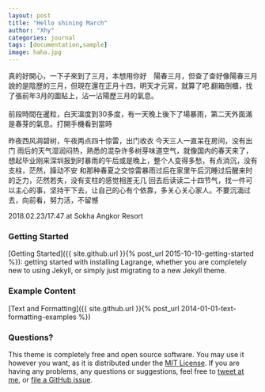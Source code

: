 ```yaml
---
layout: post
title: "Hello shining March"
author: "Xhy"
categories: journal
tags: [documentation,sample]
image: haha.jpg
---
```


真的好開心，一下子來到了三月，本想用你好　陽春三月，但查了查好像陽春三月說的是陰歷的三月，但現在還在正月十四，明天才元宵，就算了吧.翻箱倒櫃，找了張前年3月的圖貼上，沾一沾陽歷三月的氣息。
<br />
<br />
前段時間在暹粒，白天溫度到30多度，有一天晚上後下了場暴雨，第二天外面滿是春芽的氣息。打開手機看到當時
>
昨夜西风凋碧树，午夜两点四十惊雷，出门收衣
今天三人一直呆在房间，没有出门
雨后的天气湿润闷热，熟悉的混杂许多树芽味道空气，就像国内的春天来了，想起毕业刚来深圳报到时暴雨的午后或是晚上，整个人变得多愁，有点消沉，没有支柱，茫然，躁动不安
和那种春夏之交惊雷暴雨过后在家里午后沉睡过后醒来时的乏力，茫然若失，没有支柱的感觉相差无几
回去后读读二十四节气，找一件可以主心的事，坚持干下去，让自己的心有个依靠，多关心关心家人。不要沉湎过去，向前看，努力活，不留憾
>
2018.02.23/17:47 at Sokha Angkor Resort


### Getting Started

[Getting Started]({{ site.github.url }}{% post_url 2015-10-10-getting-started %}): getting started with installing Lagrange, whether you are completely new to using Jekyll, or simply just migrating to a new Jekyll theme.

### Example Content

[Text and Formatting]({{ site.github.url }}{% post_url 2014-01-01-text-formatting-examples %})

### Questions?

This theme is completely free and open source software. You may use it however you want, as it is distributed under the [MIT License](http://choosealicense.com/licenses/mit/). If you are having any problems, any questions or suggestions, feel free to [tweet at me](https://twitter.com/intent/tweet?text=My%question%about%Lagrange%is:%&amp;via=paululele), or [file a GitHub issue](https://github.com/lenpaul/lagrange/issues/new).
